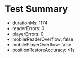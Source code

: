 # Test Summary
- durationMs: 1174
- readerErrors: 0
- playerErrors: 0
- mobileReaderOverflow: false
- mobilePlayerOverflow: false
- positionRestoreAccuracy: ≤1s